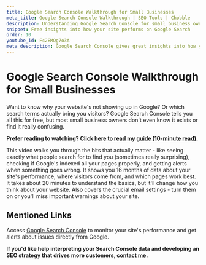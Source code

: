 ```yaml
---
title: Google Search Console Walkthrough for Small Businesses
meta_title: Google Search Console Walkthrough | SEO Tools | Chobble
description: Understanding Google Search Console for small business owners
snippet: Free insights into how your site performs on Google Search
order: 10
youtube_id: F42EMQg7o3A
meta_description: Google Search Console gives great insights into how your site performs on Google Search - learn which bits are most useful for small businesses
---
```


# Google Search Console Walkthrough for Small Businesses

Want to know why your website's not showing up in Google? Or which search terms actually bring you visitors? Google Search Console tells you all this for free, but most small business owners don't even know it exists or find it really confusing.

**Prefer reading to watching? [Click here to read my guide (10-minute read)](/guides/google-search-console/).**

This video walks you through the bits that actually matter - like seeing exactly what people search for to find you (sometimes really surprising), checking if Google's indexed all your pages properly, and getting alerts when something goes wrong. It shows you 16 months of data about your site's performance, where visitors come from, and which pages work best. It takes about 20 minutes to understand the basics, but it'll change how you think about your website. Also covers the crucial email settings - turn them on or you'll miss important warnings about your site.

## Mentioned Links

Access [Google Search Console](https://search.google.com/search-console) to monitor your site's performance and get alerts about issues directly from Google.

**If you'd like help interpreting your Search Console data and developing an SEO strategy that drives more customers, [contact me](/contact/).**
